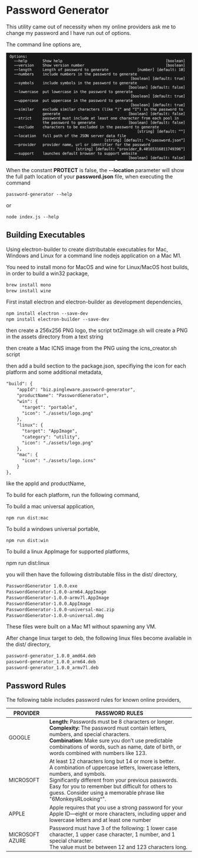 # Password Generator

This utility came out of necessity when my online providers ask me to change my password and I have run out of options.

The command line options are,

![1715085536271](image/README/1715085536271.png)

When the constant **PROTECT** is false, the **--location** parameter will show the full path location of your **password.json** file, when executing the command

```
password-generator --help
```

or

```
node index.js --help
```

## Building Executables

Using electron-builder to create distributable executables for Mac, Windows and Linux for a command line nodejs application on a Mac M1.

You need to install mono for MacOS and wine for Linux/MacOS host builds, in order to build a win32 package,

```
brew install mono
brew install wine
```

First install electron and electron-builder as development dependencies,

```
npm install electron --save-dev
npm install electron-builder --save-dev
```

then create a 256x256 PNG logo, the script txt2image.sh will create a PNG in the assets directory from a text string

then create a Mac ICNS image from the PNG using the icns_creator.sh script

then add a build section to the package.json, specifiying the icon for each platform and some additional metadata,

```
"build": {
    "appId": "biz.pingleware.password-generator",
    "productName": "PasswordGenerator",
    "win": {
      "target": "portable",
      "icon": "./assets/logo.png"
    },
    "linux": {
      "target": "AppImage",
      "category": "utility",
      "icon": "./assets/logo.png"
    },
    "mac": {
      "icon": "./assets/logo.icns"
    }
},
```

like the appId and productName,

To build for each platform, run the following command,

To build a mac universal application,

```
npm run dist:mac
```

To build a windows universal portable,

```
npm run dist:win
```

To build a linux AppImage for supported platforms,

npm run dist:linux

you will then have the following distributable filss in the dist/ directory,

```
PasswordGenerator 1.0.0.exe
PasswordGenerator-1.0.0-arm64.AppImage
PasswordGenerator-1.0.0-armv7l.AppImage
PasswordGenerator-1.0.0.AppImage
PasswordGenerator-1.0.0-universal-mac.zip
PasswordGenerator-1.0.0-universal.dmg
```

These files were built on a Mac M1 without spawning any VM.

After change linux target to deb, the following linux files become available in the dist/ directory,

```
password-generator_1.0.0_amd64.deb
password-generator_1.0.0_arm64.deb
password-generator_1.0.0_armv7l.deb
```


## Password Rules

The following table includes password rules for known online providers,

| PROVIDER        | PASSWORD RULES                                                                                                                                                                                                                                                                                                                  |
| --------------- | ------------------------------------------------------------------------------------------------------------------------------------------------------------------------------------------------------------------------------------------------------------------------------------------------------------------------------- |
| GOOGLE          | **Length:** Passwords must be 8 characters or longer.<br />**Complexity:** The password must contain letters, numbers, and special characters.<br />**Combination:** Make sure you don’t use predictable combinations of words, such as name, date of birth, or words combined with numbers like 123.        |
| MICROSOFT       | At least 12 characters long but 14 or more is better.<br />A combination of uppercase letters, lowercase letters, numbers, and symbols.<br />Significantly different from your previous passwords.<br />Easy for you to remember but difficult for others to guess. Consider using a memorable phrase like "6MonkeysRLooking^". |
| APPLE           | Apple requires that you use a strong password for your Apple ID—eight or more characters, including upper and lowercase letters and at least one number                                                                                                                                                                        |
| MICROSOFT AZURE | Password must have 3 of the following: 1 lower case character, 1 upper case character, 1 number, and 1 special character.<br />The value must be between 12 and 123 characters long.                                                                                                                                            |
